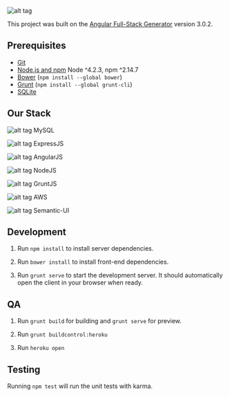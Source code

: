 ![alt tag](http://jdmdev.net/assets/images/githublogo.png)

This project was built on the [Angular Full-Stack Generator](https://github.com/DaftMonk/generator-angular-fullstack) version 3.0.2.

## Prerequisites

- [Git](https://git-scm.com/)
- [Node.js and npm](nodejs.org) Node ^4.2.3, npm ^2.14.7
- [Bower](bower.io) (`npm install --global bower`)
- [Grunt](http://gruntjs.com/) (`npm install --global grunt-cli`)
- [SQLite](https://www.sqlite.org/quickstart.html)

## Our Stack
![alt tag](http://www.seenbest-web-design.com/images/icons/mysql.jpg)
MySQL

![alt tag](http://letzgro.net/wp-content/uploads/2012/01/expressJS.png)
ExpressJS

![alt tag](http://g00glen00b.be/wp-content/uploads/2014/03/angular.png)
AngularJS

![alt tag](http://www.ivanvinas.ch/imgs/node-icon.png)
NodeJS

![alt tag](http://dontkry.com/images/gruntjs.png)
GruntJS

![alt tag](http://1.bp.blogspot.com/-BlR7FKqA_lo/T47dcndzu_I/AAAAAAAAA4E/644T2dylDQU/s1600/aws_logo_100.jpg)
AWS

![alt tag](https://d1qb2nb5cznatu.cloudfront.net/startups/i/598974-f68d668bbf7fa384b0f54643fd8e7b59-thumb_jpg.jpg?buster=1423029473)
Semantic-UI


## Development

1. Run `npm install` to install server dependencies.

2. Run `bower install` to install front-end dependencies.

3. Run `grunt serve` to start the development server. It should automatically open the client in your browser when ready.

## QA

1. Run `grunt build` for building and `grunt serve` for preview.

2. Run `grunt buildcontrol:heroku`

3. Run `heroku open`

## Testing

Running `npm test` will run the unit tests with karma.
